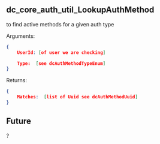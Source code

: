 ## dc_core_auth_util_LookupAuthMethod

to find active methods for a given auth type

Arguments:

``` json
{
	UserId: [of user we are checking]

	Type:  [see dcAuthMethodTypeEnum]
}
```

Returns:

``` json
{
	Matches:  [list of Uuid see dcAuthMethodUuid]
}
```

## Future

?
